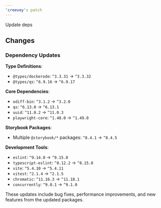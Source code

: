 ```yaml
---
'creevey': patch
---
```


Update deps

## Changes

### Dependency Updates

**Type Definitions**:

- `@types/dockerode`: `^3.3.31` → `^3.3.32`
- `@types/qs`: `^6.9.16` → `^6.9.17`

**Core Dependencies**:

- `odiff-bin`: `^3.1.2` → `^3.2.0`
- `qs`: `^6.13.0` → `^6.13.1`
- `uuid`: `^11.0.2` → `^11.0.3`
- `playwright-core`: `^1.48.0` → `^1.49.0`

**Storybook Packages**:

- Multiple `@storybook/*` packages: `^8.4.1` → `^8.4.5`

**Development Tools**:

- `eslint`: `^9.14.0` → `^9.15.0`
- `typescript-eslint`: `^8.12.2` → `^8.15.0`
- `vite`: `^5.4.10` → `^5.4.11`
- `vitest`: `^2.1.4` → `^2.1.5`
- `chromatic`: `^11.16.3` → `^11.18.1`
- `concurrently`: `^9.0.1` → `^9.1.0`

These updates include bug fixes, performance improvements, and new features from the updated packages.
